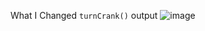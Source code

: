 What I Changed
```turnCrank()```
 output
 ![image](https://user-images.githubusercontent.com/55565917/65395408-53d2f580-dd4f-11e9-96a8-ce43d7b6a1f7.png)
